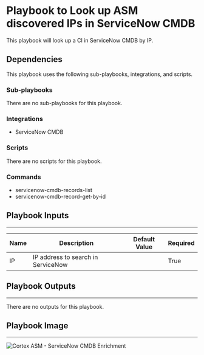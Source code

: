 # Playbook to Look up ASM discovered IPs in ServiceNow CMDB

This playbook will look up a CI in ServiceNow CMDB by IP.

## Dependencies
This playbook uses the following sub-playbooks, integrations, and scripts.

### Sub-playbooks
There are no sub-playbooks for this playbook.

### Integrations
* ServiceNow CMDB

### Scripts
There are no scripts for this playbook.

### Commands
* servicenow-cmdb-records-list
* servicenow-cmdb-record-get-by-id

## Playbook Inputs
---
| **Name** | **Description** | **Default Value** | **Required** |
| --- | --- | --- | --- |
| IP | IP address to search in ServiceNow | | True |

## Playbook Outputs
---
There are no outputs for this playbook.

## Playbook Image
---
![Cortex ASM - ServiceNow CMDB Enrichment](../../doc_files/Cortex_ASM_-_ServiceNow_CMDB_Enrichment.png/n)